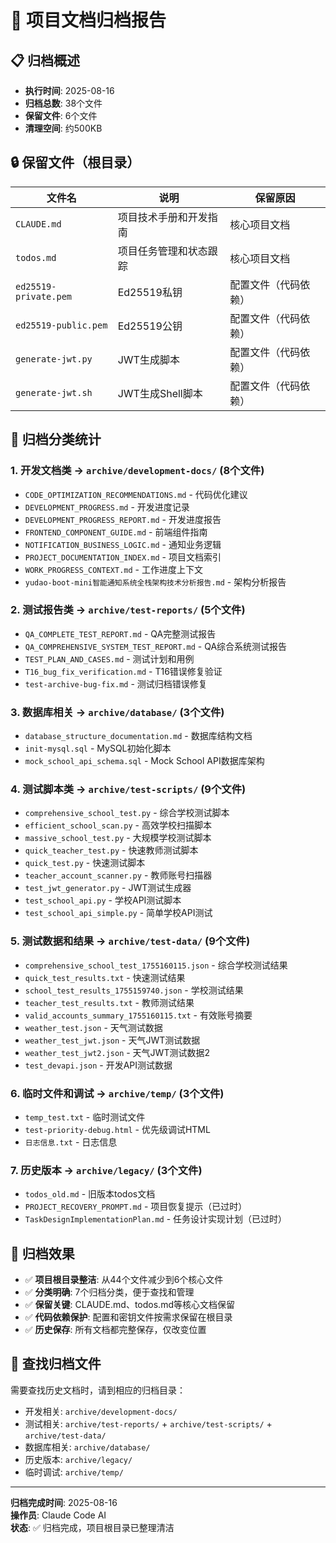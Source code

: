 # 📁 项目文档归档报告

## 📋 归档概述
- **执行时间**: 2025-08-16
- **归档总数**: 38个文件
- **保留文件**: 6个文件
- **清理空间**: 约500KB

## 🔒 保留文件（根目录）
| 文件名 | 说明 | 保留原因 |
|--------|------|----------|
| `CLAUDE.md` | 项目技术手册和开发指南 | 核心项目文档 |
| `todos.md` | 项目任务管理和状态跟踪 | 核心项目文档 |
| `ed25519-private.pem` | Ed25519私钥 | 配置文件（代码依赖） |
| `ed25519-public.pem` | Ed25519公钥 | 配置文件（代码依赖） |
| `generate-jwt.py` | JWT生成脚本 | 配置文件（代码依赖） |
| `generate-jwt.sh` | JWT生成Shell脚本 | 配置文件（代码依赖） |

## 📂 归档分类统计

### 1. 开发文档类 → `archive/development-docs/` (8个文件)
- `CODE_OPTIMIZATION_RECOMMENDATIONS.md` - 代码优化建议
- `DEVELOPMENT_PROGRESS.md` - 开发进度记录
- `DEVELOPMENT_PROGRESS_REPORT.md` - 开发进度报告
- `FRONTEND_COMPONENT_GUIDE.md` - 前端组件指南
- `NOTIFICATION_BUSINESS_LOGIC.md` - 通知业务逻辑
- `PROJECT_DOCUMENTATION_INDEX.md` - 项目文档索引
- `WORK_PROGRESS_CONTEXT.md` - 工作进度上下文
- `yudao-boot-mini智能通知系统全栈架构技术分析报告.md` - 架构分析报告

### 2. 测试报告类 → `archive/test-reports/` (5个文件)
- `QA_COMPLETE_TEST_REPORT.md` - QA完整测试报告
- `QA_COMPREHENSIVE_SYSTEM_TEST_REPORT.md` - QA综合系统测试报告
- `TEST_PLAN_AND_CASES.md` - 测试计划和用例
- `T16_bug_fix_verification.md` - T16错误修复验证
- `test-archive-bug-fix.md` - 测试归档错误修复

### 3. 数据库相关 → `archive/database/` (3个文件)
- `database_structure_documentation.md` - 数据库结构文档
- `init-mysql.sql` - MySQL初始化脚本
- `mock_school_api_schema.sql` - Mock School API数据库架构

### 4. 测试脚本类 → `archive/test-scripts/` (9个文件)
- `comprehensive_school_test.py` - 综合学校测试脚本
- `efficient_school_scan.py` - 高效学校扫描脚本
- `massive_school_test.py` - 大规模学校测试脚本
- `quick_teacher_test.py` - 快速教师测试脚本
- `quick_test.py` - 快速测试脚本
- `teacher_account_scanner.py` - 教师账号扫描器
- `test_jwt_generator.py` - JWT测试生成器
- `test_school_api.py` - 学校API测试脚本
- `test_school_api_simple.py` - 简单学校API测试

### 5. 测试数据和结果 → `archive/test-data/` (9个文件)
- `comprehensive_school_test_1755160115.json` - 综合学校测试结果
- `quick_test_results.txt` - 快速测试结果
- `school_test_results_1755159740.json` - 学校测试结果
- `teacher_test_results.txt` - 教师测试结果
- `valid_accounts_summary_1755160115.txt` - 有效账号摘要
- `weather_test.json` - 天气测试数据
- `weather_test_jwt.json` - 天气JWT测试数据
- `weather_test_jwt2.json` - 天气JWT测试数据2
- `test_devapi.json` - 开发API测试数据

### 6. 临时文件和调试 → `archive/temp/` (3个文件)
- `temp_test.txt` - 临时测试文件
- `test-priority-debug.html` - 优先级调试HTML
- `日志信息.txt` - 日志信息

### 7. 历史版本 → `archive/legacy/` (3个文件)
- `todos_old.md` - 旧版本todos文档
- `PROJECT_RECOVERY_PROMPT.md` - 项目恢复提示（已过时）
- `TaskDesignImplementationPlan.md` - 任务设计实现计划（已过时）

## 🎯 归档效果
- ✅ **项目根目录整洁**: 从44个文件减少到6个核心文件
- ✅ **分类明确**: 7个归档分类，便于查找和管理
- ✅ **保留关键**: CLAUDE.md、todos.md等核心文档保留
- ✅ **代码依赖保护**: 配置和密钥文件按需求保留在根目录
- ✅ **历史保存**: 所有文档都完整保存，仅改变位置

## 📍 查找归档文件
需要查找历史文档时，请到相应的归档目录：
- 开发相关: `archive/development-docs/`
- 测试相关: `archive/test-reports/` + `archive/test-scripts/` + `archive/test-data/`
- 数据库相关: `archive/database/`
- 历史版本: `archive/legacy/`
- 临时调试: `archive/temp/`

---
**归档完成时间**: 2025-08-16  
**操作员**: Claude Code AI  
**状态**: ✅ 归档完成，项目根目录已整理清洁